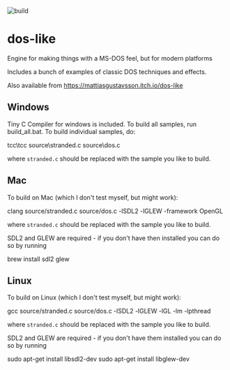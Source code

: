 ![build](https://github.com/mattiasgustavsson/dos-like/workflows/build/badge.svg)

# dos-like

Engine for making things with a MS-DOS feel, but for modern platforms

Includes a bunch of examples of classic DOS techniques and effects.

Also available from https://mattiasgustavsson.itch.io/dos-like

## Windows

Tiny C Compiler for windows is included. To build all samples, run build_all.bat.
To build individual samples, do:

  tcc\tcc source\stranded.c source\dos.c
  
where `stranded.c` should be replaced with the sample you like to build.

## Mac

To build on Mac (which I don't test myself, but might work):

  clang source/stranded.c source/dos.c -lSDL2 -lGLEW -framework OpenGL

where `stranded.c` should be replaced with the sample you like to build.

SDL2 and GLEW are required - if you don't have then installed you can do so by running

  brew install sdl2 glew  

## Linux

To build on Linux (which I don't test myself, but might work):
  
  gcc source/stranded.c source/dos.c -lSDL2 -lGLEW -lGL -lm -lpthread

where `stranded.c` should be replaced with the sample you like to build.

SDL2 and GLEW are required - if you don't have them installed you can do so by running

  sudo apt-get install libsdl2-dev
  sudo apt-get install libglew-dev
  
  
